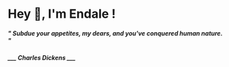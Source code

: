 <h1 title="head"> Hey 👋, I'm Endale !</h1>

**<h5><i>" Subdue your appetites, my dears, and you've conquered human nature. "</i></h5>**

*<b>___ Charles Dickens ___</b>*
